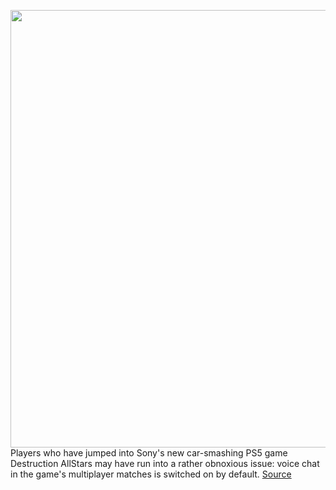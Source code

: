 <img src='https://cdn.vox-cdn.com/thumbor/4TKtkojYSjxBUawLZkHjh0TFOfE=/0x0:1200x675/1200x800/filters:focal(299x241:491x433)/cdn.vox-cdn.com/uploads/chorus_image/image/68763809/destruction_all_stars_screenshots_14_disclaimer_ps5_en_15oct20.0.jpeg' width='700px' /><br/>
Players who have jumped into Sony's new car-smashing PS5 game Destruction AllStars may have run into a rather obnoxious issue: voice chat in the game's multiplayer matches is switched on by default.
<a href='https://www.theverge.com/2021/2/3/22264461/destruction-allstars-voice-chat-default-turn-off-dualsense'> Source <a/>